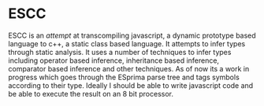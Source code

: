 # ESCC
ESCC is an *attempt* at transcompiling javascript, a dynamic prototype based language to c++, a static class based language. It attempts to infer types through static analysis. It uses a number of techniques to infer types including operator based inference, inheritance based inference, comparator based inference and other techniques. As of now its a work in progress which goes through the ESprima parse tree and tags symbols according to their type. Ideally I should be able to write javascript code and be able to execute the result on an 8 bit processor.

